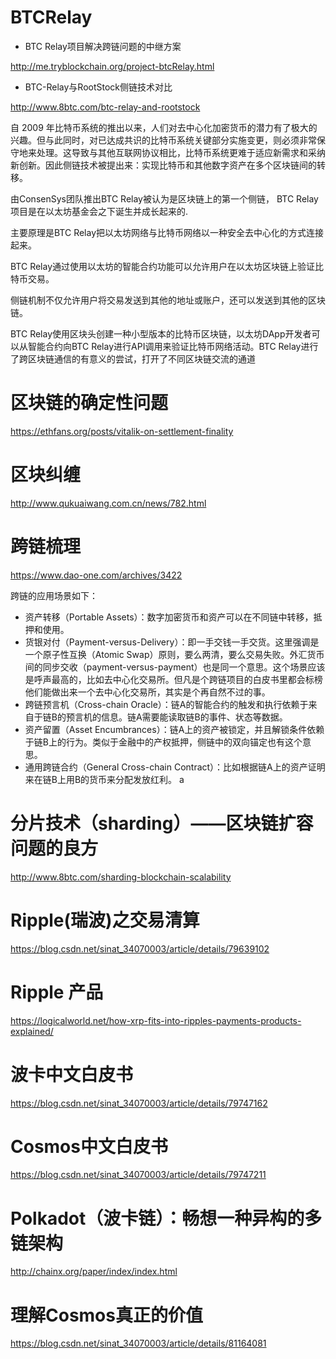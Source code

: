 # BTCRelay

- BTC Relay项目解决跨链问题的中继方案

http://me.tryblockchain.org/project-btcRelay.html

- BTC-Relay与RootStock侧链技术对比

http://www.8btc.com/btc-relay-and-rootstock

自 2009 年比特币系统的推出以来，人们对去中心化加密货币的潜力有了极大的兴趣。但与此同时，对已达成共识的比特币系统关键部分实施变更，则必须非常保守地来处理。这导致与其他互联网协议相比，比特币系统更难于适应新需求和采纳新创新。因此侧链技术被提出来：实现比特币和其他数字资产在多个区块链间的转移。

由ConsenSys团队推出BTC Relay被认为是区块链上的第一个侧链， BTC Relay项目是在以太坊基金会之下诞生并成长起来的.

主要原理是BTC Relay把以太坊网络与比特币网络以一种安全去中心化的方式连接起来。

BTC Relay通过使用以太坊的智能合约功能可以允许用户在以太坊区块链上验证比特币交易。

侧链机制不仅允许用户将交易发送到其他的地址或账户，还可以发送到其他的区块链。

BTC Relay使用区块头创建一种小型版本的比特币区块链，以太坊DApp开发者可以从智能合约向BTC Relay进行API调用来验证比特币网络活动。BTC Relay进行了跨区块链通信的有意义的尝试，打开了不同区块链交流的通道

# 区块链的确定性问题 
https://ethfans.org/posts/vitalik-on-settlement-finality

# 区块纠缠
http://www.qukuaiwang.com.cn/news/782.html

# 跨链梳理
https://www.dao-one.com/archives/3422

跨链的应用场景如下：

- 资产转移（Portable Assets）：数字加密货币和资产可以在不同链中转移，抵押和使用。
- 货银对付（Payment-versus-Delivery）：即一手交钱一手交货。这里强调是一个原子性互换（Atomic Swap）原则，要么两清，要么交易失败。外汇货币间的同步交收（payment-versus-payment）也是同一个意思。这个场景应该是呼声最高的，比如去中心化交易所。但凡是个跨链项目的白皮书里都会标榜他们能做出来一个去中心化交易所，其实是个再自然不过的事。
- 跨链预言机（Cross-chain Oracle）：链A的智能合约的触发和执行依赖于来自于链B的预言机的信息。链A需要能读取链B的事件、状态等数据。
- 资产留置（Asset Encumbrances）：链A上的资产被锁定，并且解锁条件依赖于链B上的行为。类似于金融中的产权抵押，侧链中的双向锚定也有这个意思。
- 通用跨链合约（General Cross-chain Contract）：比如根据链A上的资产证明来在链B上用B的货币来分配发放红利。
a
# 分片技术（sharding）——区块链扩容问题的良方
http://www.8btc.com/sharding-blockchain-scalability

# Ripple(瑞波)之交易清算
https://blog.csdn.net/sinat_34070003/article/details/79639102

# Ripple 产品
https://logicalworld.net/how-xrp-fits-into-ripples-payments-products-explained/

# 波卡中文白皮书
https://blog.csdn.net/sinat_34070003/article/details/79747162

# Cosmos中文白皮书
https://blog.csdn.net/sinat_34070003/article/details/79747211

# Polkadot（波卡链）：畅想一种异构的多链架构
http://chainx.org/paper/index/index.html

# 理解Cosmos真正的价值
https://blog.csdn.net/sinat_34070003/article/details/81164081